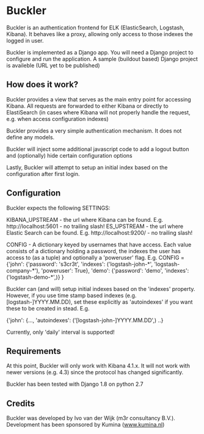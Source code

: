 # Buckler

Buckler is an authentication frontend for ELK (ElasticSearch, Logstash, Kibana).
It behaves like a proxy, allowing only access to those indexes the logged in
user.

Buckler is implemented as a Django app. You will need a Django project to
configure and run the application. A sample (buildout based) Django project
is availeble (URL yet to be published)

## How does it work?

Buckler provides a view that serves as the main entry point for accessing
Kibana.
All requests are forwarded to either Kibana or directly to ElastiSearch (in
cases where Kibana will not properly handle the request, e.g. when access
configuration indexes)

Buckler provides a very simple authentication mechanism. It does not define
any models.

Buckler will inject some additional javascript code to add a logout button and
(optionally) hide certain configuration options

Lastly, Buckler will attempt to setup an initial index based on the
configuration after first login.

## Configuration

Buckler expects the following SETTINGS:

KIBANA_UPSTREAM - the url where Kibana can be found.
   E.g. http://localhost:5601 - no trailing slash!
ES_UPSTREAM - the url where Elastic Search can be found.
   E.g. http://localhost:9200/ - no trailing slash!

CONFIG - A dictionary keyed by usernames that have access. Each value consists
  of a dictionary holding a password, the indexes the user has access to (as a
  tuple) and optionally a 'poweruser' flag.
  E.g.
  CONFIG = {'john': {'password': 's3cr3t',
                     'indexes': ('logstash-john-\*', 'logstash-company-\*'),
                     'poweruser': True},
            'demo': {'password': 'demo',
                     'indexes': ('logstash-demo-\*',)}
           }

  Buckler can (and will) setup initial indexes based on the 'indexes' property.
  However, if you use time stamp based indexes (e.g. [logstash-]YYYY.MM.DD),
  set these explicitly as 'autoindexes' if you want these to be created in
  stead. E.g.

  {'john': {..., 'autoindexes': ('[logstash-john-]YYYY.MM.DD',) ..}

  Currently, only 'daily' interval is supported!

## Requirements

At this point, Buckler will only work with Kibana 4.1.x. It will not work with
newer versions (e.g. 4.3) since the protocol has changed significantly.

Buckler has been tested with Django 1.8 on python 2.7

## Credits

Buckler was developed by Ivo van der Wijk (m3r consultancy B.V.). Development
has been sponsored by Kumina (www.kumina.nl)
